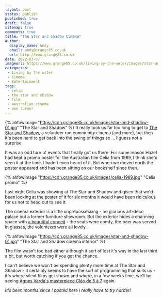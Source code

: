 ```yaml
---
layout: post
status: publish
published: true 
draft: false
sitemap: true
comments: true
title: "The Star and Shadow Cinema"
author:
  display_name: Andy
  email: andy@grange85.co.uk
  url: http://www.grange85.co.uk
date: 2022-03-07
imageurl: https://www.grange85.co.uk/living-by-the-water/images/star-and-shadow-01.jpg
categories:
 - Living by the water
 - Cinema
 - Entertainment
tags:
 - celia
 - the star and shadow
 - film
 - australian cinema
 - ann turner
---
```

{% ahfowimage "https://cdn.grange85.co.uk/images/star-and-shadow-01.jpg" "The Star and Shadow" %}
It really took us far too long to get to [The Star and Shadow](https://starandshadow.org.uk/), a volunteer run community cinema (and more), but then it's been hard to get back into the swing of things so ... I guess not a surprise.

It was an odd turn of events that finally got us there. For some reason Hazel had kept a promo poster for the Australian film Celia from 1989, I think she'd seen it at the time. I hadn't even heard of it. But when we moved north the poster appeared and has been sitting on our bookshelf since then.

{% ahfowimage "https://cdn.grange85.co.uk/images/celia-1989.jpg" "Celia promo" %}

Last night Celia was showing at The Star and Shadow and given that we'd been looking at the poster of it for six months it would have been ridiculous for us not to head out to see it.

The cinema exterior is a little unprepossessing - no glorious art-deco palace but a former furniture showroom. But the exterior hides a charming space with [a beautiful conceit](https://www.starandshadow.org.uk/about/sas/) - the seats were comfy, the beer was served in glasses, the volunteers were all lovely.

{% ahfowimage "https://cdn.grange85.co.uk/images/star-and-shadow-01.jpg" "The Star and Shadow cinema interior" %}

The film wasn't too bad either although it sort of lost it's way in the last third a bit, but worth catching if you get the chance.

I can't believe we won't be spending plenty more time at The Star and Shadow - it certainly seems to have the sort of programming that suits us - it's where silent films get shown and where, in a few weeks time, we'll be seeing [Agnes Varda's masterpiece Cléo de 5 à 7](https://starandshadow.org.uk/programme/event/cleo-from-5-7,5957/) again.

_It's been months since I posted here I really have to try harder!_
